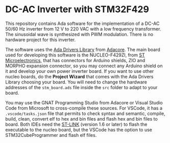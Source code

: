 # DC-AC Inverter with STM32F429

This repository contains Ada software for the implementation of a DC-AC 50/60 Hz inverter from 12 V to 220 VAC with a low frequency transformer. The sinusoidal wave is synthesized with PWM modulation. There is no hardware project for this inverter.

The software uses the [Ada Drivers Library](https://www.github.com/Adacore/Ada_Drivers_Library) from [Adacore](https://www.adacore.com). The main board used for developing this software is the NUCLEO-F429ZI, from [ST Microelectronics](https://www.st.com), that has connectors for Arduino shields, ZIO and MORPHO expansion connector, so you may connect any Arduino shield on it and develop your own power inverter board. If you want to use other nucleo boards, do the **Project Wizard** that comes with the Ada Drivers Library choosing your board. You will need to change the hardware addresses of the `stm_board.ads` file inside the `src` folder to adapt to your board.

You may use the GNAT Programming Studio from Adacore or Visual Studio Code from Microsoft to cross-compile these sources. For VSCode, it has a `.vscode/tasks.json` file that permits to check syntax and semantic, compile, build, clean, convert elf to hex and bin files and flash hex and bin files to board. Both IDEs need the [ST-LINK](https://github.com/stlink-org/stlink) (version 1.6 or later) to flash the executable to the nucleo board, but the VSCode has the option to use STM32CubeProgrammer and flash elf files.
